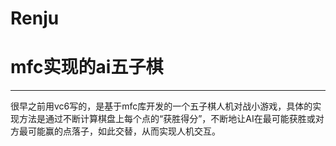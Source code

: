 # Renju
# mfc实现的ai五子棋
----
很早之前用vc6写的，是基于mfc库开发的一个五子棋人机对战小游戏，具体的实现方法是通过不断计算棋盘上每个点的“获胜得分”，不断地让AI在最可能获胜或对方最可能赢的点落子，如此交替，从而实现人机交互。
